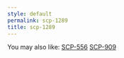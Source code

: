```yaml
---
style: default
permalink: scp-1289
title: scp-1289
---
```

You may also like:
[SCP-556](http://scp-wiki.net/scp-556)
[SCP-909](http://scp-wiki.net/scp-909)